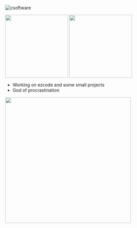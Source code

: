 ![csoftware](https://github.com/csoftware-arigpt/csoftware-arigpt/assets/130468357/1ed4022f-d8ee-40e6-88e1-c46d7dd6b8ec)

<img height=200 align="center" src="https://github-readme-stats.vercel.app/api?username=csoftware-arigpt&show_icons=true&theme=transparent" /> <img height=200 align="center" src="https://github-readme-stats.vercel.app/api/top-langs/?username=csoftware-arigpt&show_icons=true&theme=transparent&layout=compact" />


- Working on ezcode and some small projects
- God of procrastination

<img src="https://external-content.duckduckgo.com/iu/?u=https%3A%2F%2Fpnghq.com%2Fwp-content%2Fuploads%2Flain-iwakura-png-clear-background-768x1328.png" width="400" />
